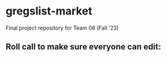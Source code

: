 # gregslist-market
Final project repository for Team 08 (Fall '23)

## Roll call to make sure everyone can edit:
